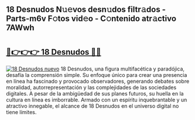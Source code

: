 ## 18 Desnudos N𝚞𝚎vos desn𝚞dos filtr𝚊dos - Parts-m6v F𝚘tos vid𝚎o - C𝚘ntenido atr𝚊ctivo 7AWwh

# <h2><a href="http://mb1i2o7.tromn.icu/?c=18+Desnudos">🔗👉👉👉 18 Desnudos 🔗🔗</a></h2>

[![18 Desnudos nuevo](https://i.imgur.com/pEAQMta.gif)](http://mb1i2o7.tromn.icu/?c=18+Desnudos)
18 Desnudos, una figura multifacética y paradójica, desafía la comprensión simple. Su enfoque único para crear una presencia en línea ha fascinado y provocado observadores, generando debates sobre moralidad, autorrepresentación y las complejidades de las sociedades digitales. A pesar de la ambigüedad de sus planes futuros, su huella en la cultura en línea es imborrable. Armado con un espíritu inquebrantable y un atractivo innegable, el alcance de 18 Desnudos en el universo digital no tiene límites.
